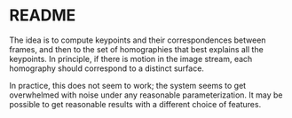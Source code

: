 # README #

The idea is to compute keypoints and their correspondences between frames, and then to the set of homographies that best explains all the keypoints. In principle, if there is motion in the image stream, each homography should correspond to a distinct surface.

In practice, this does not seem to work; the system seems to get overwhelmed with noise under any reasonable parameterization. It may be possible to get reasonable results with a different choice of features.
